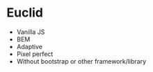 # Euclid

- Vanilla JS
- BEM
- Adaptive
- Pixel perfect
- Without bootstrap or other framework/library
